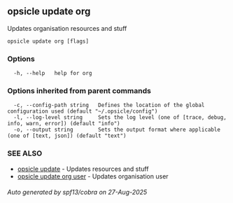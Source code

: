 ## opsicle update org

Updates organisation resources and stuff

```
opsicle update org [flags]
```

### Options

```
  -h, --help   help for org
```

### Options inherited from parent commands

```
  -c, --config-path string   Defines the location of the global configuration used (default "~/.opsicle/config")
  -l, --log-level string     Sets the log level (one of [trace, debug, info, warn, error]) (default "info")
  -o, --output string        Sets the output format where applicable (one of [text, json]) (default "text")
```

### SEE ALSO

* [opsicle update](cli/opsicle_update.md)	 - Updates resources and stuff
* [opsicle update org user](cli/opsicle_update_org_user.md)	 - Updates organisation user

###### Auto generated by spf13/cobra on 27-Aug-2025
